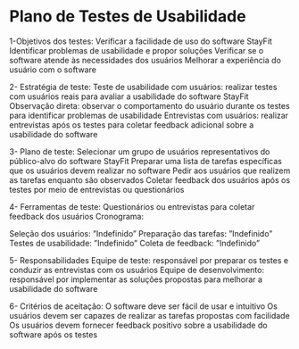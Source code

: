# Plano de Testes de Usabilidade

1-Objetivos dos testes:
Verificar a facilidade de uso do software StayFit
Identificar problemas de usabilidade e propor soluções
Verificar se o software atende às necessidades dos usuários
Melhorar a experiência do usuário com o software

2- Estratégia de teste:
Teste de usabilidade com usuários: realizar testes com usuários reais para avaliar a usabilidade do software StayFit
Observação direta: observar o comportamento do usuário durante os testes para identificar problemas de usabilidade
Entrevistas com usuários: realizar entrevistas após os testes para coletar feedback adicional sobre a usabilidade do software

3- Plano de teste:
Selecionar um grupo de usuários representativos do público-alvo do software StayFit
Preparar uma lista de tarefas específicas que os usuários devem realizar no software
Pedir aos usuários que realizem as tarefas enquanto são observados
Coletar feedback dos usuários após os testes por meio de entrevistas ou questionários

4- Ferramentas de teste:
Questionários ou entrevistas para coletar feedback dos usuários
Cronograma:

Seleção dos usuários: ”Indefinido”
Preparação das tarefas: ”Indefinido”
Testes de usabilidade: ”Indefinido”
Coleta de feedback: ”Indefinido”

5- Responsabilidades
Equipe de teste: responsável por preparar os testes e conduzir as entrevistas com os usuários
Equipe de desenvolvimento: responsável por implementar as soluções propostas para melhorar a usabilidade do software

6- Critérios de aceitação:
O software deve ser fácil de usar e intuitivo
Os usuários devem ser capazes de realizar as tarefas propostas com facilidade
Os usuários devem fornecer feedback positivo sobre a usabilidade do software após os testes


